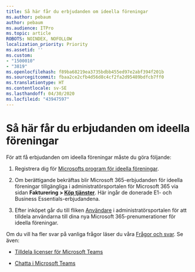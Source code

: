 ```yaml
---
title: Så här får du erbjudanden om ideella föreningar
ms.author: pebaum
author: pebaum
ms.audience: ITPro
ms.topic: article
ROBOTS: NOINDEX, NOFOLLOW
localization_priority: Priority
ms.assetid: ''
ms.custom:
- "1500010"
- "3819"
ms.openlocfilehash: f89ba68219ea3735bdbb455ed97e2abf394f201b
ms.sourcegitcommit: fbaa2ce2cfb4d56d8c4cf2fa2d95489bdfcb7ff0
ms.translationtype: HT
ms.contentlocale: sv-SE
ms.lasthandoff: 04/30/2020
ms.locfileid: "43947597"
---
```

# <a name="how-to-get-nonprofit-offers"></a>Så här får du erbjudanden om ideella föreningar

För att få erbjudanden om ideella föreningar måste du göra följande:

1. Registrera dig för [Microsofts program för ideella föreningar](https://go.microsoft.com/fwlink/p/?linkid=2008962).

2. Om berättigande bekräftas blir Microsoft 365-erbjudanden för ideella föreningar tillgängliga i administratörsportalen för Microsoft 365 via sidan **Fakturering > [Köp tjänster](https://go.microsoft.com/fwlink/p/?linkid=868433)**. Här ingår de donerade E1- och Business Essentials-erbjudandena.

3. Efter inköpet går du till fliken [Användare](https://admin.microsoft.com/Adminportal/Home#/users) i administratörsportalen för att tilldela användarna till dina nya Microsoft 365-prenumerationer för ideella föreningar.

Om du vill ha fler svar på vanliga frågor läser du våra [Frågor och svar](https://www.microsoft.com/microsoft-365/nonprofit/office-365-nonprofit#coreui-heading-67lnrlz). Se även:

- [Tilldela licenser för Microsoft Teams](https://docs.microsoft.com/MicrosoftTeams/assign-teams-licenses)

- [Chatta i Microsoft Teams](https://docs.microsoft.com/MicrosoftTeams/tutorial-meetings-in-teams)
